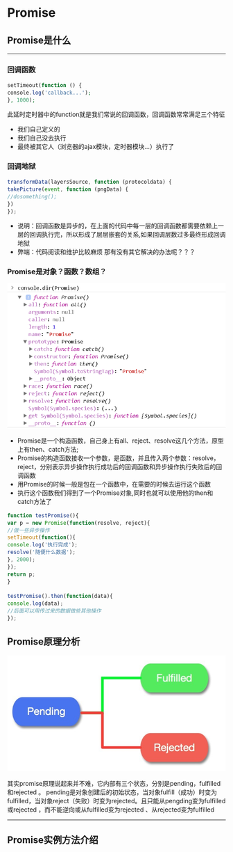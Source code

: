 # Promise

## Promise是什么

---

### 回调函数
```php
setTimeout(function () {
console.log('callback...');
}, 1000);
```
此延时定时器中的function就是我们常说的回调函数，回调函数常常满足三个特征
- 我们自己定义的
- 我们自己没去执行
- 最终被其它人（浏览器的ajax模块，定时器模块...）执行了

### 回调地狱
```javascript
transformData(layersSource, function (protocoldata) {
takePicture(event, function (pngData) {
//dosomething();
})
});
```
- 说明：回调函数是异步的，在上面的代码中每一层的回调函数都需要依赖上一层的回调执行完，所以形成了层层嵌套的关系,如果回调层数过多最终形成回调地狱
- 弊端：代码阅读和维护比较麻烦
那有没有其它解决的办法呢？？？

### Promise是对象？函数？数组？
![](./img/promise.png)

- Promise是一个构造函数，自己身上有all、reject、resolve这几个方法，原型上有then、catch方法;
- Promise的构造函数接收一个参数，是函数，并且传入两个参数：resolve，reject，分别表示异步操作执行成功后的回调函数和异步操作执行失败后的回调函数
- 用Promise的时候一般是包在一个函数中，在需要的时候去运行这个函数
- 执行这个函数我们得到了一个Promise对象,同时也就可以使用他的then和catch方法了
```javascript
function testPromise(){
var p = new Promise(function(resolve, reject){
//做一些异步操作
setTimeout(function(){
console.log('执行完成');
resolve('随便什么数据');
}, 2000);
});
return p; 
}

testPromise().then(function(data){
console.log(data);
//后面可以用传过来的数据做些其他操作
});

```

## Promise原理分析
![](./img/promise2.jpg)

其实promise原理说起来并不难，它内部有三个状态，分别是pending，fulfilled和rejected 。
pending是对象创建后的初始状态，当对象fulfill（成功）时变为fulfilled，当对象reject（失败）时变为rejected。且只能从pengding变为fulfilled或rejected ，而不能逆向或从fulfilled变为rejected 、从rejected变为fulfilled

---

## Promise实例方法介绍
